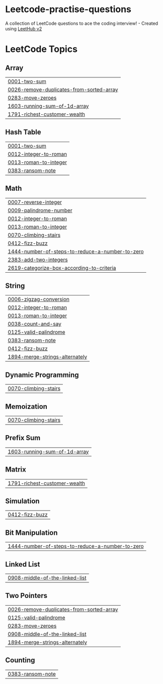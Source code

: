 # Leetcode-practise-questions
A collection of LeetCode questions to ace the coding interview! - Created using [LeetHub v2](https://github.com/arunbhardwaj/LeetHub-2.0)

<!---LeetCode Topics Start-->
# LeetCode Topics
## Array
|  |
| ------- |
| [0001-two-sum](https://github.com/nish941/Leetcode-practise-questions/tree/master/0001-two-sum) |
| [0026-remove-duplicates-from-sorted-array](https://github.com/nish941/Leetcode-practise-questions/tree/master/0026-remove-duplicates-from-sorted-array) |
| [0283-move-zeroes](https://github.com/nish941/Leetcode-practise-questions/tree/master/0283-move-zeroes) |
| [1603-running-sum-of-1d-array](https://github.com/nish941/Leetcode-practise-questions/tree/master/1603-running-sum-of-1d-array) |
| [1791-richest-customer-wealth](https://github.com/nish941/Leetcode-practise-questions/tree/master/1791-richest-customer-wealth) |
## Hash Table
|  |
| ------- |
| [0001-two-sum](https://github.com/nish941/Leetcode-practise-questions/tree/master/0001-two-sum) |
| [0012-integer-to-roman](https://github.com/nish941/Leetcode-practise-questions/tree/master/0012-integer-to-roman) |
| [0013-roman-to-integer](https://github.com/nish941/Leetcode-practise-questions/tree/master/0013-roman-to-integer) |
| [0383-ransom-note](https://github.com/nish941/Leetcode-practise-questions/tree/master/0383-ransom-note) |
## Math
|  |
| ------- |
| [0007-reverse-integer](https://github.com/nish941/Leetcode-practise-questions/tree/master/0007-reverse-integer) |
| [0009-palindrome-number](https://github.com/nish941/Leetcode-practise-questions/tree/master/0009-palindrome-number) |
| [0012-integer-to-roman](https://github.com/nish941/Leetcode-practise-questions/tree/master/0012-integer-to-roman) |
| [0013-roman-to-integer](https://github.com/nish941/Leetcode-practise-questions/tree/master/0013-roman-to-integer) |
| [0070-climbing-stairs](https://github.com/nish941/Leetcode-practise-questions/tree/master/0070-climbing-stairs) |
| [0412-fizz-buzz](https://github.com/nish941/Leetcode-practise-questions/tree/master/0412-fizz-buzz) |
| [1444-number-of-steps-to-reduce-a-number-to-zero](https://github.com/nish941/Leetcode-practise-questions/tree/master/1444-number-of-steps-to-reduce-a-number-to-zero) |
| [2383-add-two-integers](https://github.com/nish941/Leetcode-practise-questions/tree/master/2383-add-two-integers) |
| [2619-categorize-box-according-to-criteria](https://github.com/nish941/Leetcode-practise-questions/tree/master/2619-categorize-box-according-to-criteria) |
## String
|  |
| ------- |
| [0006-zigzag-conversion](https://github.com/nish941/Leetcode-practise-questions/tree/master/0006-zigzag-conversion) |
| [0012-integer-to-roman](https://github.com/nish941/Leetcode-practise-questions/tree/master/0012-integer-to-roman) |
| [0013-roman-to-integer](https://github.com/nish941/Leetcode-practise-questions/tree/master/0013-roman-to-integer) |
| [0038-count-and-say](https://github.com/nish941/Leetcode-practise-questions/tree/master/0038-count-and-say) |
| [0125-valid-palindrome](https://github.com/nish941/Leetcode-practise-questions/tree/master/0125-valid-palindrome) |
| [0383-ransom-note](https://github.com/nish941/Leetcode-practise-questions/tree/master/0383-ransom-note) |
| [0412-fizz-buzz](https://github.com/nish941/Leetcode-practise-questions/tree/master/0412-fizz-buzz) |
| [1894-merge-strings-alternately](https://github.com/nish941/Leetcode-practise-questions/tree/master/1894-merge-strings-alternately) |
## Dynamic Programming
|  |
| ------- |
| [0070-climbing-stairs](https://github.com/nish941/Leetcode-practise-questions/tree/master/0070-climbing-stairs) |
## Memoization
|  |
| ------- |
| [0070-climbing-stairs](https://github.com/nish941/Leetcode-practise-questions/tree/master/0070-climbing-stairs) |
## Prefix Sum
|  |
| ------- |
| [1603-running-sum-of-1d-array](https://github.com/nish941/Leetcode-practise-questions/tree/master/1603-running-sum-of-1d-array) |
## Matrix
|  |
| ------- |
| [1791-richest-customer-wealth](https://github.com/nish941/Leetcode-practise-questions/tree/master/1791-richest-customer-wealth) |
## Simulation
|  |
| ------- |
| [0412-fizz-buzz](https://github.com/nish941/Leetcode-practise-questions/tree/master/0412-fizz-buzz) |
## Bit Manipulation
|  |
| ------- |
| [1444-number-of-steps-to-reduce-a-number-to-zero](https://github.com/nish941/Leetcode-practise-questions/tree/master/1444-number-of-steps-to-reduce-a-number-to-zero) |
## Linked List
|  |
| ------- |
| [0908-middle-of-the-linked-list](https://github.com/nish941/Leetcode-practise-questions/tree/master/0908-middle-of-the-linked-list) |
## Two Pointers
|  |
| ------- |
| [0026-remove-duplicates-from-sorted-array](https://github.com/nish941/Leetcode-practise-questions/tree/master/0026-remove-duplicates-from-sorted-array) |
| [0125-valid-palindrome](https://github.com/nish941/Leetcode-practise-questions/tree/master/0125-valid-palindrome) |
| [0283-move-zeroes](https://github.com/nish941/Leetcode-practise-questions/tree/master/0283-move-zeroes) |
| [0908-middle-of-the-linked-list](https://github.com/nish941/Leetcode-practise-questions/tree/master/0908-middle-of-the-linked-list) |
| [1894-merge-strings-alternately](https://github.com/nish941/Leetcode-practise-questions/tree/master/1894-merge-strings-alternately) |
## Counting
|  |
| ------- |
| [0383-ransom-note](https://github.com/nish941/Leetcode-practise-questions/tree/master/0383-ransom-note) |
<!---LeetCode Topics End-->